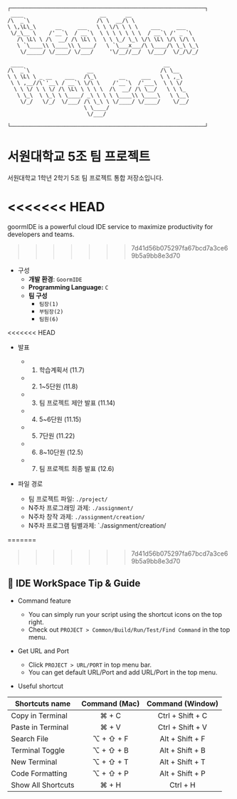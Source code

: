 ```
┌─────────────────────────────────────────────────────────────┐
 ____                        __      __                     
/\  _`\                     /\ \  __/\ \                    
\ \,\L\_\      __     ___   \ \ \/\ \ \ \    ___     ___    
 \/_\__ \    /'__`\  / __`\  \ \ \ \ \ \ \  / __`\ /' _ `\  
   /\ \L\ \ /\  __/ /\ \L\ \  \ \ \_/ \_\ \/\ \L\ \/\ \/\ \ 
   \ `\____\\ \____\\ \____/   \ `\___x___/\ \____/\ \_\ \_\
    \/_____/ \/____/ \/___/     '\/__//__/  \/___/  \/_/\/_/
                                                            
 ____                                            __      
/\  _`\                  __                     /\ \__   
\ \ \L\ \ _ __    ___   /\_\       __     ___   \ \ ,_\  
 \ \ ,__//\`'__\ / __`\ \/\ \    /'__`\  /'___\  \ \ \/  
  \ \ \/ \ \ \/ /\ \L\ \ \ \ \  /\  __/ /\ \__/   \ \ \_ 
   \ \_\  \ \_\ \ \____/ _\ \ \ \ \____\\ \____\   \ \__\
    \/_/   \/_/  \/___/ /\ \_\ \ \/____/ \/____/    \/__/
                        \ \____/                         
                         \/___/                          
                                                                          
└─────────────────────────────────────────────────────────────┘
```

# 서원대학교 5조 팀 프로젝트
서원대학교 1학년 2학기 5조 팀 프로젝트 통합 저장소입니다.

<<<<<<< HEAD
=======
goormIDE is a powerful cloud IDE service to maximize productivity for developers and teams.  
>>>>>>> 7d41d56b075297fa67bcd7a3ce69b5a9bb8e3d70

* 구성
	* **개발 환경**: `GoormIDE`
	* **Programming Language:** `C`
	* **팀 구성**
		 * `팀장(1)`
  		 * `부팀장(2)`
		 * `팀원(6)`

<<<<<<< HEAD
* 발표
    * 1. 학습계획서 (11.7)
    * 2. 1~5단원 (11.8)
    * 3. 팀 프로젝트 제안 발표 (11.14)
    * 4. 5~6단원 (11.15)
    * 5. 7단원 (11.22)
    * 6. 8~10단원 (12.5)
    * 7. 팀 프로젝트 최종 발표 (12.6)

* 파일 경로
    * 팀 프로젝트 파일: `./project/`
    * N주차 프로그래밍 과제: `./assignment/`
    * N주차 창작 과제: `./assignment/creation/`
    * N주차 프로그램 팀별과제: `./assignment/creation/
    
    
=======
>>>>>>> 7d41d56b075297fa67bcd7a3ce69b5a9bb8e3d70
## 🔧 IDE WorkSpace Tip & Guide

* Command feature
	* You can simply run your script using the shortcut icons on the top right.
	* Check out `PROJECT > Common/Build/Run/Test/Find Command` in the top menu.
	
* Get URL and Port
	* Click `PROJECT > URL/PORT` in top menu bar.
	* You can get default URL/Port and add URL/Port in the top menu.

* Useful shortcut
	
| Shortcuts name     | Command (Mac) | Command (Window) |
| ------------------ | :-----------: | :--------------: |
| Copy in Terminal   | ⌘ + C         | Ctrl + Shift + C |
| Paste in Terminal  | ⌘ + V         | Ctrl + Shift + V |
| Search File        | ⌥ + ⇧ + F     | Alt + Shift + F  |
| Terminal Toggle    | ⌥ + ⇧ + B     | Alt + Shift + B  |
| New Terminal       | ⌥ + ⇧ + T     | Alt + Shift + T  |
| Code Formatting    | ⌥ + ⇧ + P     | Alt + Shift + P  |
| Show All Shortcuts | ⌘ + H         | Ctrl + H         |
